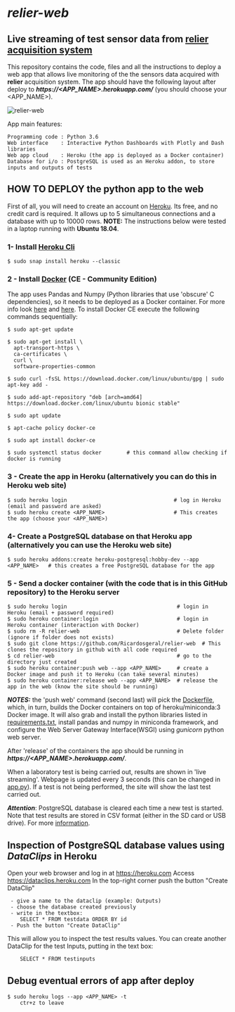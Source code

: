 # *relier-web*

## Live streaming of test sensor data from [relier acquisition system](https://github.com/Ricardosgeral/relier)

This repository contains the code, files and all the instructions to deploy a web app that allows live monitoring of the 
the  sensors data acquired with **relier** acquisition system. The app should have the following layout after deploy to
***https://<APP_NAME>.herokuapp.com/***  (you should choose your <APP_NAME>).


![relier-web](images/relier_web_example1)


App main features:

    Programming code : Python 3.6
    Web interface    : Interactive Python Dashboards with Plotly and Dash libraries
    Web app cloud    : Heroku (the app is deployed as a Docker container)
    Database for i/o : PostgreSQL is used as an Heroku addon, to store inputs and outputs of tests      
    

## HOW TO DEPLOY the python app to the web

First of all, you will need to create an account on [Heroku](https://www.heroku.com/). 
Its free, and no credit card is required. It allows up to 5 simultaneous connections and a database with up to 10000 rows.
**NOTE:** The instructions below were tested in a laptop running with **Ubuntu 18.04**.

### 1- Install [Heroku Cli](https://devcenter.heroku.com/articles/heroku-cli)
    
    $ sudo snap install heroku --classic

### 2 - Install [Docker](https://docs.docker.com/) (CE - Community Edition)

The app uses Pandas and Numpy (Python libraries that use 'obscure' C dependencies), so it needs to be deployed as a Docker container. 
For more info look [here](https://devcenter.heroku.com/articles/python-pip#scientific-python-users) and 
[here](https://devcenter.heroku.com/articles/python-c-deps).
To install Docker CE execute the following commands sequentially:
 
    $ sudo apt-get update
    
    $ sudo apt-get install \
      apt-transport-https \
      ca-certificates \
      curl \
      software-properties-common
      
    $ sudo curl -fsSL https://download.docker.com/linux/ubuntu/gpg | sudo apt-key add -
    
    $ sudo add-apt-repository "deb [arch=amd64] https://download.docker.com/linux/ubuntu bionic stable"
    
    $ sudo apt update
    
    $ apt-cache policy docker-ce
    
    $ sudo apt install docker-ce
    
    $ sudo systemctl status docker        # this command allow checking if docker is running


 
### 3 - Create the app in Heroku (alternatively you can do this in Heroku web site)

    $ sudo heroku login                                  # log in Heroku (email and password are asked)
    $ sudo heroku create <APP_NAME>                      # This creates the app (choose your <APP_NAME>)
    
### 4- Create a PostgreSQL database on that Heroku app (alternatively you can use the Heroku web site)

    $ sudo heroku addons:create heroku-postgresql:hobby-dev --app <APP_NAME>   # this creates a free PostgreSQL database for the app 

### 5 - Send a docker container (with the code that is in this GitHub repository) to the Heroku server

    $ sudo heroku login                                   # login in Heroku (email + password required)
    $ sudo heroku container:login                         # login in Heroku container (interaction with Docker)
    $ sudo rm -R relier-web                               # Delete folder (ignore if folder does not exists)
    $ sudo git clone https://github.com/Ricardosgeral/relier-web  # This clones the repository in github with all code required
    $ cd relier-web                                       # go to the directory just created
    $ sudo heroku container:push web --app <APP_NAME>     # create a Docker image and push it to Heroku (can take several minutes)
    $ sudo heroku container:release web --app <APP_NAME>  # release the app in the web (know the site should be running)
 
 ***NOTES:*** the 'push web' command (second last) will pick the [Dockerfile](github.com/Ricardosgeral/relier-web/blob/master/Dockerfile), 
 which, in turn, builds the Docker containers on top of heroku/miniconda:3 Docker image. 
 It will also grab and install the python libraries listed in [requirements.txt](https://github.com/Ricardosgeral/relier-web/blob/master/webapp/requirements.txt), 
 install pandas and numpy in miniconda framework, and configure the Web Server Gateway Interface(WSGI) using *gunicorn* python web server.  
 
 
 After 'release' of the containers the app should be running in ***https://<APP_NAME>.herokuapp.com/***. 
 
 When a laboratory test is being carried out, results are shown in 'live streaming'. Webpage is updated every 3 seconds 
 (this can be changed in [app.py](https://github.com/Ricardosgeral/relier-web/blob/master/webapp/app.py)).
 If a test is not being performed, the site will show the last test carried out.
 
 ***Attention***: PostgreSQL database is cleared each time a new test is started. 
 Note that test results are stored in CSV format (either in the SD card or USB drive). 
 For more [information](https://github.com/Ricardosgeral/relier#data-collection).
  
        
## Inspection of PostgreSQL database values using *DataClips* in Heroku

 Open your web browser and log in at https://heroku.com
 Access https://dataclips.heroku.com
 In the top-right corner push the button "Create DataClip"
 
     - give a name to the dataclip (example: Outputs) 
     - choose the database created previously
     - write in the textbox:
        SELECT * FROM testdata ORDER BY id
     - Push the button "Create DataClip"

   This will allow you to inspect the test results values. 
   You can create another DataClip for the test Inputs, putting in the text box:
    
        SELECT * FROM testinputs
        
            
## Debug eventual errors of app after deploy

    $ sudo heroku logs --app <APP_NAME> -t
        ctr+z to leave
